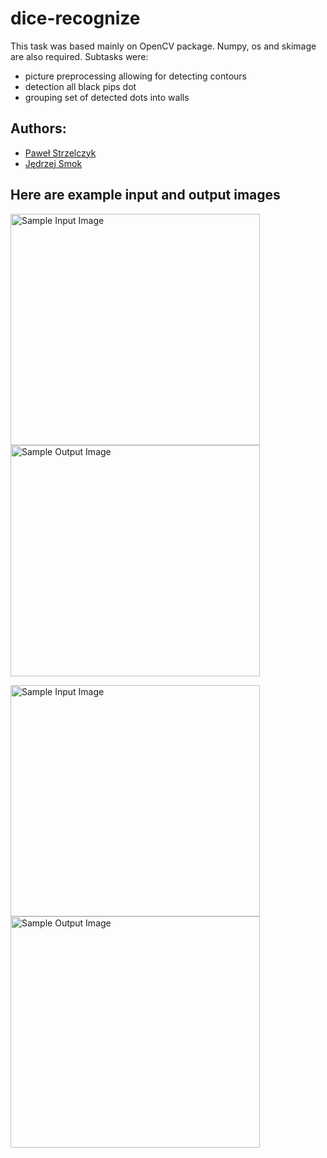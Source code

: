 # dice-recognize
This task was based mainly on OpenCV package. Numpy, os and skimage are also required. Subtasks were:

* picture preprocessing allowing for detecting contours
* detection all black pips dot
* grouping set of detected dots into walls

## Authors:
* [Paweł Strzelczyk](https://github.com/pawelstrzelczyk)
* [Jędrzej Smok](https://github.com/jedrzejSmok)

## Here are example input and output images
<img src="https://github.com/JedrzejSmok/projektKCK/blob/main/set/3/hard_mix (1).jpg" width="399" height="370"  title="Sample Input Image"> <img src="https://github.com/JedrzejSmok/projektKCK/blob/main/result/3/hard (3).jpg" width="399" height="370" title="Sample Output Image">

<img src="https://github.com/JedrzejSmok/projektKCK/blob/main/set/3/hard (3).jpg" width="399" height="370"  title="Sample Input Image"> <img src="https://github.com/JedrzejSmok/projektKCK/blob/main/result/3/hard_mix (1).jpg" width="399" height="370" title="Sample Output Image">
